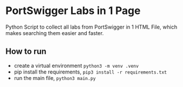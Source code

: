 # PortSwigger Labs in 1 Page
Python Script to collect all labs from PortSwigger in 1 HTML File, which makes searching them easier and faster.

## How to run
- create a virtual environment `python3 -m venv .venv`
- pip install the requirements, `pip3 install -r requirements.txt`
- run the main file, `python3 main.py`
